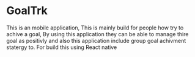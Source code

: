 # GoalTrk
This is an mobile application, This is mainly build for people how try to achive a goal, By using this application they can be able to manage thire goal as positivly and also this application include group goal achivment statergy to. For build this using React native 
